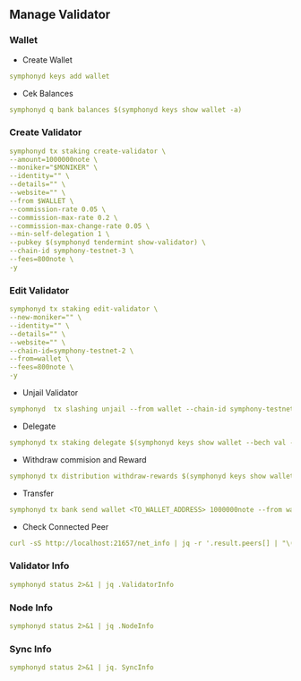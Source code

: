 ## Manage Validator

### Wallet
* Create Wallet
```yaml
symphonyd keys add wallet
```
* Cek Balances
```yaml
symphonyd q bank balances $(symphonyd keys show wallet -a)
```
### Create Validator
```yaml
symphonyd tx staking create-validator \
--amount=1000000note \
--moniker="$MONIKER" \
--identity="" \
--details="" \
--website="" \
--from $WALLET \
--commission-rate 0.05 \
--commission-max-rate 0.2 \
--commission-max-change-rate 0.05 \
--min-self-delegation 1 \
--pubkey $(symphonyd tendermint show-validator) \
--chain-id symphony-testnet-3 \
--fees=800note \
-y
```

### Edit Validator
```yaml
symphonyd tx staking edit-validator \
--new-moniker="" \
--identity="" \
--details="" \
--website="" \
--chain-id=symphony-testnet-2 \
--from=wallet \
--fees=800note \
-y
```

* Unjail Validator
```yaml
symphonyd  tx slashing unjail --from wallet --chain-id symphony-testnet-3 --fees=800note -y
```
* Delegate
```yaml
symphonyd tx staking delegate $(symphonyd keys show wallet --bech val -a) 1000000note --from wallet --chain-id symphony-testnet-3 --fees 800note -y
```
* Withdraw commision and Reward
```yaml
symphonyd tx distribution withdraw-rewards $(symphonyd keys show wallet --bech val -a) --commission --from wallet --chain-id symphony-testnet-3 --fees 800note -y
```
* Transfer
```yaml
symphonyd tx bank send wallet <TO_WALLET_ADDRESS> 1000000note --from wallet --chain-id symphony-testnet-3 --fees 800note -y
```

* Check Connected Peer
```yaml
curl -sS http://localhost:21657/net_info | jq -r '.result.peers[] | "\(.node_info.id)@\(.remote_ip):\(.node_info.listen_addr)"' | awk -F ':' '{print $1":"$(NF)}'
```
### Validator Info
```yaml
symphonyd status 2>&1 | jq .ValidatorInfo
```

### Node Info
```yaml
symphonyd status 2>&1 | jq .NodeInfo
```
### Sync Info
```yaml
symphonyd status 2>&1 | jq. SyncInfo